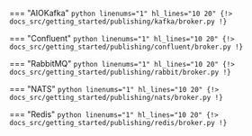 === "AIOKafka"
    ```python linenums="1" hl_lines="10 20"
    {!> docs_src/getting_started/publishing/kafka/broker.py !}
    ```

=== "Confluent"
    ```python linenums="1" hl_lines="10 20"
    {!> docs_src/getting_started/publishing/confluent/broker.py !}
    ```

=== "RabbitMQ"
    ```python linenums="1" hl_lines="10 20"
    {!> docs_src/getting_started/publishing/rabbit/broker.py !}
    ```

=== "NATS"
    ```python linenums="1" hl_lines="10 20"
    {!> docs_src/getting_started/publishing/nats/broker.py !}
    ```

=== "Redis"
    ```python linenums="1" hl_lines="10 20"
    {!> docs_src/getting_started/publishing/redis/broker.py !}
    ```
